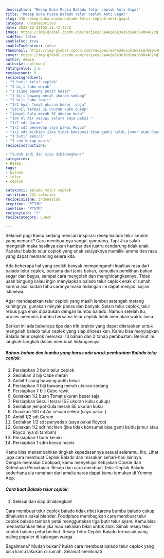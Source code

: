 ```yaml
---
description: "Resep Buka Puasa Balado telur ceplok Anti Gagal"
title: "Resep Buka Puasa Balado telur ceplok Anti Gagal"
slug: 336-resep-buka-puasa-balado-telur-ceplok-anti-gagal
category: Uncategorized
date: 2022-12-22T05:31:43.424Z
image: https://img-global.cpcdn.com/recipes/5a4e2e6e3e16d1ea/680x482cq70/balado-telur-ceplok-foto-resep-utama.jpg
hideToc: false
enableToc: true
enableTocContent: false
thumbnail: https://img-global.cpcdn.com/recipes/5a4e2e6e3e16d1ea/680x482cq70/balado-telur-ceplok-foto-resep-utama.jpg
cover: https://img-global.cpcdn.com/recipes/5a4e2e6e3e16d1ea/680x482cq70/balado-telur-ceplok-foto-resep-utama.jpg
author: Admin
authorAv: notfound
ratingvalue: 3.6
reviewcount: 9
recipeingredient:
- "3 butir telur ceplok"
- "3 biji Cabe merah"
- "1 siung bawang putih besar"
- "3 biji bawang merah ukuran sedang"
- "7 biji Cabe rawit"
- "1/2 buah Tomat ukuran besar  saja"
- "Secuil terasi SE ukuran kuku cukup"
- "jempol Gula merah SE ukuran kuku"
- "100 ml Air sesuai selera saya pakai "
- "1/2 sdt Garam"
- "1/2 sdt penyedap saya pakai Royco"
- "1/2 sdt michien jika tidak konsumsi bisa ganti kaldu jamur atau Royco nya di tambah"
- "1 butir kemiri"
- "1 sdm kecap manis"
recipeinstructions:

- "Sudah jadi dan siap dihidangkan!"
categories:
- Resep
tags:
- balado
- telur
- ceplok

katakunci: balado telur ceplok 
nutrition: 121 calories
recipecuisine: Indonesian
preptime: "PT33M"
cooktime: "PT57M"
recipeyield: "2"
recipecategory: Lunch

---
```



Selamat pagi Kamu sedang mencari inspirasi resep balado telur ceplok yang menarik? Cara membuatnya sangat gampang. Tapi Jika salah mengolah maka hasilnya akan hambar dan justru cenderung tidak enak. Padahal balado telur ceplok yang enak selayaknya memiliki aroma dan rasa yang dapat memancing selera kita.


Ada beberapa hal yang sedikit banyak mempengaruhi kualitas rasa dari balado telur ceplok, pertama dari jenis bahan, kemudian pemilihan bahan segar dan bagus, sampai cara mengolah dan menghidangkannya. Tidak usah bingung kalau ingin menyiapkan balado telur ceplok enak di rumah, karena asal sudah tahu caranya maka hidangan ini dapat menjadi sajian istimewa.

Agar mendapatkan telur ceplok yang masih lembut setengah matang kuningnya, gunakan minyak panas dan banyak. Selain telur ceplok, telur rebus juga enak dipadukan dengan bumbu balado. Namun setelah itu, proses menumis bumbu bersama telur ceplok tidak memakan waktu lama.


Berikut ini ada beberapa tips dan trik praktis yang dapat diterapkan untuk mengolah balado telur ceplok yang siap dikreasikan. Kamu bisa menyiapkan Balado telur ceplok memakai 14 bahan dan 0 tahap pembuatan. Berikut ini langkah-langkah dalam membuat hidangannya.

<!--inarticleads1-->

##### Bahan-bahan dan bumbu yang harus ada untuk pembuatan Balado telur ceplok:

1. Persiapkan 3 butir telur ceplok
1. Sediakan 3 biji Cabe merah
1. Ambil 1 siung bawang putih besar
1. Persiapkan 3 biji bawang merah ukuran sedang
1. Persiapkan 7 biji Cabe rawit
1. Gunakan 1/2 buah Tomat ukuran besar  saja
1. Persiapkan Secuil terasi (SE ukuran kuku cukup)
1. Sediakan jempol Gula merah SE ukuran kuku
1. Gunakan 100 ml Air sesuai selera (saya pakai )
1. Ambil 1/2 sdt Garam
1. Sediakan 1/2 sdt penyedap (saya pakai Royco)
1. Gunakan 1/2 sdt michien (jika tidak konsumsi bisa ganti kaldu jamur atau Royco nya di tambah)
1. Persiapkan 1 butir kemiri
1. Persiapkan 1 sdm kecap manis


Kamu bisa menambahkan tingkah kepedasannya sesuai seleramu, lho. Lihat juga cara membuat Ceplok Balado dan masakan sehari-hari lainnya. Dengan memakai Cookpad, kamu menyetujui Kebijakan Cookie dan Ketentuan Pemakaian. Resep dan cara membuat Telur Ceplok Balado sederhana ala rumahan dari amalia saras dapat kamu temukan di Yummy App. 

<!--inarticleads2-->

##### Cara buat Balado telur ceplok:


1. Selesai dan siap dihidangkan!

Cara membuat telur ceplok balado tidak ribet karena bumbu balado cukup dihaluskan pakai blender. Foodplace membagikan cara membuat telur ceplok balado tambah petai menggunakan tiga butir telur ayam. Kamu bisa menambahkan telur jika mau sekalian bikin untuk stok. Simak resep telur ceplok balado petai berikut. Resep Telur Ceplok Balado termasuk yang paling populer di kalangan warga. 

Bagaimana? Mudah bukan? Itulah cara membuat balado telur ceplok yang bisa kamu lakukan di rumah. Selamat menikmati
